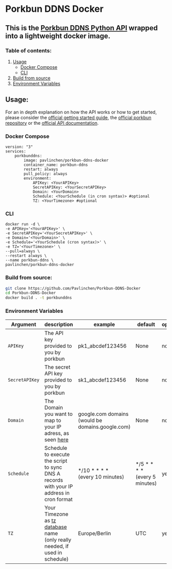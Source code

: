 # Porkbun DDNS Docker

## This is the [Porkbun DDNS Python API](https://github.com/porkbundomains/porkbun-dynamic-dns-python) wrapped into a lightweight docker image.

### Table of contents:
1. [Usage](#usage)
   - [Docker Compose](#docker-compose)
   - [CLI](#cli)
2. [Build from source](#build-from-source)
3. [Environment Variables](#environment-variables)


## Usage: 
For an in depth explanation on how the API works or how to get started, please consider the [official getting started guide](https://kb.porkbun.com/article/190-getting-started-with-the-porkbun-dns-api), the [official porkbun repository](https://github.com/porkbundomains/porkbun-dynamic-dns-python) or the [official API documentation](https://porkbun.com/api/json/v3/documentation).

### Docker Compose
```docker
version: "3"
services:
    porkbunddns:
        image: pavlinchen/porkbun-ddns-docker
        container_name: porkbun-ddns
        restart: always
        pull_policy: always
        environment:
            APIKey: <YourAPIKey>
            SecretAPIKey: <YourSecretAPIKey>
            Domain: <YourDomain>
            Schedule: <YourSchedule (in cron syntax)> #optional
            TZ: <YourTimezone> #optional
```

### CLI
```docker
docker run -d \
-e APIKey='<YourAPIKey>' \
-e SecretAPIKey='<YourSecretAPIKey>' \
-e Domain='<YourDomain>' \
-e Schedule='<YourSchedule (cron syntax)>' \
-e TZ='<YourTimezone>' \
--pull=always \
--restart always \
--name porkbun-ddns \
pavlinchen/porkbun-ddns-docker
```

### Build from source:
```bash
git clone https://github.com/Pavlinchen/Porkbun-DDNS-Docker
cd Porkbun-DDNS-Docker
docker build . -t porkbunddns
```

### Environment Variables
| Argument | description | example | default | optional
|-|-|-|-|-|
| `APIKey` | The API key provided to you by porkbun | pk1_abcdef123456 | None | no |
| `SecretAPIKey` | The secret API key provided to you by porkbun | sk1_abcdef123456 | None | no |
| `Domain` | The Domain you want to map to your IP adress, as seen [here](https://github.com/porkbundomains/porkbun-dynamic-dns-python#running-the-client)| google.com domains </br> (would be domains.google.com) | None | no |
| `Schedule` | Schedule to execute the script to sync DNS A records with your IP address in cron format | */10 * * * * </br> (every 10 minutes) | */5 * * * * </br> (every 5 minutes) | yes |
| `TZ` | Your Timezone  as [tz database](https://en.wikipedia.org/wiki/List_of_tz_database_time_zones#List) name </br> (only really needed, if used in schedule) | Europe/Berlin | UTC | yes |
